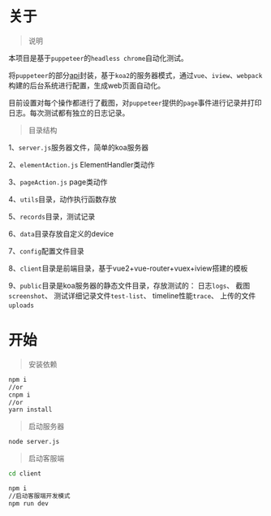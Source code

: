# 关于

> 说明

本项目是基于`puppeteer`的`headless chrome`自动化测试。

将`puppeteer`的部分[api](https://github.com/GoogleChrome/puppeteer/blob/master/docs/api.md#)封装，基于`koa2`的服务器模式，通过`vue`、`iview`、`webpack`构建的后台系统进行配置，生成web页面自动化。

目前设置对每个操作都进行了截图，对`puppeteer`提供的`page`事件进行记录并打印日志。每次测试都有独立的日志记录。

> 目录结构

1、`server.js`服务器文件，简单的koa服务器

2、`elementAction.js` ElementHandler类动作

3、`pageAction.js` page类动作

4、`utils`目录，动作执行函数存放

5、`records`目录，测试记录

6、`data`目录存放自定义的device

7、`config`配置文件目录

8、`client`目录是前端目录，基于vue2+vue-router+vuex+iview搭建的模板

9、`public`目录是koa服务器的静态文件目录，存放测试的：
    日志`logs`、
    截图`screenshot`、
    测试详细记录文件`test-list`、
    timeline性能`trace`、
    上传的文件`uploads`
  
# 开始

> 安装依赖
```bash
npm i
//or
cnpm i
//or
yarn install 
```

> 启动服务器

```bash
node server.js

```

> 启动客服端
```bash
cd client

npm i
//启动客服端开发模式
npm run dev

```
